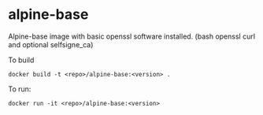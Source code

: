 alpine-base
============

Alpine-base image with basic openssl software installed. (bash openssl curl and optional selfsigne_ca)

To build

```
docker build -t <repo>/alpine-base:<version> .
```

To run:

```
docker run -it <repo>/alpine-base:<version> 
```

